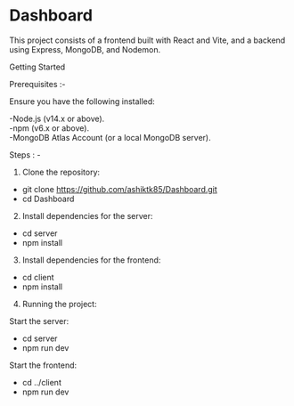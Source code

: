 # Dashboard

This project consists of a frontend built with React and Vite, and a backend using Express, MongoDB, and Nodemon.


Getting Started

Prerequisites :-

Ensure you have the following installed:

-Node.js (v14.x or above).  
-npm (v6.x or above).  
-MongoDB Atlas Account (or a local MongoDB server).  

Steps : -

 1. Clone the repository:
   - git clone https://github.com/ashiktk85/Dashboard.git  
   - cd Dashboard  
 2. Install dependencies for the server:
   - cd server  
   - npm install
3. Install dependencies for the frontend:
- cd client
- npm install
4. Running the project:  
   
  Start the server:  
- cd server  
- npm run dev

Start the frontend:
 - cd ../client
 - npm run dev




